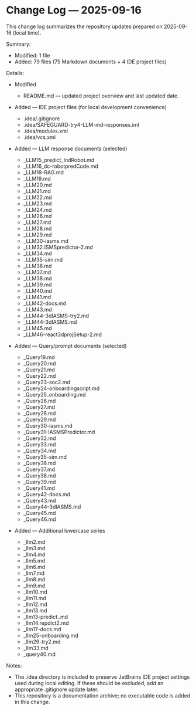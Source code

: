# Change Log — 2025-09-16

This change log summarizes the repository updates prepared on 2025-09-16 (local time).

Summary:
- Modified: 1 file
- Added: 79 files (75 Markdown documents + 4 IDE project files)

Details:
- Modified
  - README.md — updated project overview and last updated date.

- Added — IDE project files (for local development convenience)
  - .idea/.gitignore
  - .idea/SAFEGUARD-try4-LLM-md-responses.iml
  - .idea/modules.xml
  - .idea/vcs.xml

- Added — LLM response documents (selected)
  - _LLM15_predict_IndRobot.md
  - _LLM16_dc-robotpredCode.md
  - _LLM18-RAG.md
  - _LLM19.md
  - _LLM20.md
  - _LLM21.md
  - _LLM22.md
  - _LLM23.md
  - _LLM24.md
  - _LLM26.md
  - _LLM27.md
  - _LLM28.md
  - _LLM29.md
  - _LLM30-iasms.md
  - _LLM32.ISMSpredictor-2.md
  - _LLM34.md
  - _LLM35-sim.md
  - _LLM36.md
  - _LLM37.md
  - _LLM38.md
  - _LLM39.md
  - _LLM40.md
  - _LLM41.md
  - _LLM42-docs.md
  - _LLM43.md
  - _LLM44-3dIASMS-try2.md
  - _LLM44-3dIASMS.md
  - _LLM45.md
  - _LLM46-react3dprojSetup-2.md

- Added — Query/prompt documents (selected)
  - _Query19.md
  - _Query20.md
  - _Query21.md
  - _Query22.md
  - _Query23-soc2.md
  - _Query24-onboardingscript.md
  - _Query25_onboarding.md
  - _Query26.md
  - _Query27.md
  - _Query28.md
  - _Query29.md
  - _Query30-iasms.md
  - _Query31-IASMSPredictor.md
  - _Query32.md
  - _Query33.md
  - _Query34.md
  - _Query35-sim.md
  - _Query36.md
  - _Query37.md
  - _Query38.md
  - _Query39.md
  - _Query41.md
  - _Query42-docs.md
  - _Query43.md
  - _Query44-3dIASMS.md
  - _Query45.md
  - _Query46.md

- Added — Additional lowercase series
  - _llm2.md
  - _llm3.md
  - _llm4.md
  - _llm5.md
  - _llm6.md
  - _llm7.md
  - _llm8.md
  - _llm9.md
  - _llm10.md
  - _llm11.md
  - _llm12.md
  - _llm13.md
  - _llm13-predict..md
  - _llm14.repdict2.md
  - _llm17-docs.md
  - _llm25-onboarding.md
  - _llm29-try2.md
  - _llm33.md
  - _query40.md

Notes:
- The .idea directory is included to preserve JetBrains IDE project settings used during local editing. If these should be excluded, add an appropriate .gitignore update later.
- This repository is a documentation archive; no executable code is added in this change.

